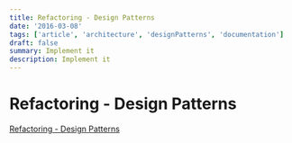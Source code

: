 ```yaml
---
title: Refactoring - Design Patterns
date: '2016-03-08'
tags: ['article', 'architecture', 'designPatterns', 'documentation']
draft: false
summary: Implement it
description: Implement it
---
```


# Refactoring - Design Patterns


[Refactoring - Design Patterns](https://refactoring.guru/pt-br/design-patterns)


